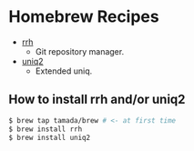 # Homebrew Recipes

* [rrh](https://github.com/tamada/rrh)
    * Git repository manager.
* [uniq2](https://github.com/tamada/uniq2)
    * Extended uniq.

## How to install rrh and/or uniq2

```sh
$ brew tap tamada/brew # <- at first time
$ brew install rrh
$ brew install uniq2
```

